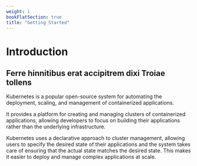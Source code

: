 ```yaml
---
weight: 1
bookFlatSection: true
title: "Getting Started"
---
```


# Introduction

## Ferre hinnitibus erat accipitrem dixi Troiae tollens

Kubernetes is a popular open-source system for automating the deployment, scaling, and management of containerized applications.

It provides a platform for creating and managing clusters of containerized applications, allowing developers to focus on building their applications rather than the underlying infrastructure.

Kubernetes uses a declarative approach to cluster management, allowing users to specify the desired state of their applications and the system takes care of ensuring that the actual state matches the desired state. This makes it easier to deploy and manage complex applications at scale.
